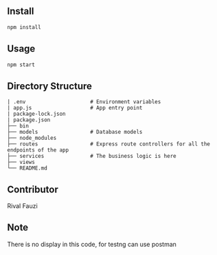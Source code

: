 ## Install

```sh
npm install
```

## Usage

```sh
npm start
```

## Directory Structure

    | .env                     # Environment variables
    | app.js                   # App entry point
    | package-lock.json
    | package.json
    ├── bin
    ├── models                 # Database models
    ├── node_modules
    ├── routes                 # Express route controllers for all the endpoints of the app
    ├── services               # The business logic is here
    ├── views
    └── README.md

## Contributor

Rival Fauzi

## Note

There is no display in this code, for testng can use postman
